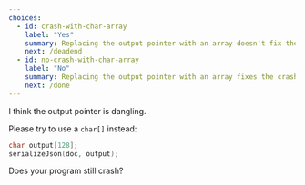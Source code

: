 ```yaml
---
choices:
  - id: crash-with-char-array
    label: "Yes"
    summary: Replacing the output pointer with an array doesn't fix the crash
    next: /deadend
  - id: no-crash-with-char-array
    label: "No"
    summary: Replacing the output pointer with an array fixes the crash
    next: /done
---
```


I think the output pointer is dangling.

Please try to use a `char[]` instead:

```c++
char output[128];
serializeJson(doc, output);
```

Does your program still crash?